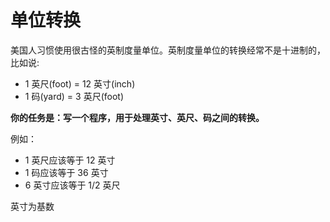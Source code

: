 # 单位转换

美国⼈习惯使用很古怪的英制度量单位。英制度量单位的转换经常不是⼗进制的，比如说:

- 1 英尺(foot) = 12 英寸(inch)
- 1 码(yard) = 3 英尺(foot)

**你的任务是：写一个程序，用于处理英寸、英尺、码之间的转换。**

例如：

- 1 英尺应该等于 12 英寸
- 1 码应该等于 36 英寸
- 6 英寸应该等于 1/2 英尺


英寸为基数 

